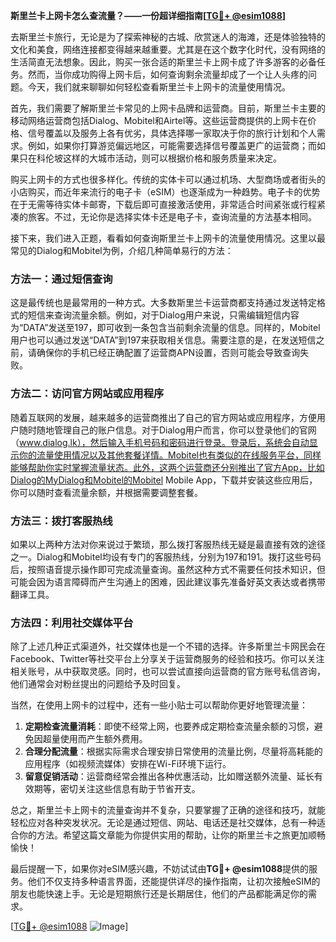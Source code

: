 **斯里兰卡上网卡怎么查流量？——一份超详细指南[[TG💪+ @esim1088](https://t.me/s/esim1088)]**

去斯里兰卡旅行，无论是为了探索神秘的古城、欣赏迷人的海滩，还是体验独特的文化和美食，网络连接都变得越来越重要。尤其是在这个数字化时代，没有网络的生活简直无法想象。因此，购买一张合适的斯里兰卡上网卡成了许多游客的必备任务。然而，当你成功购得上网卡后，如何查询剩余流量却成了一个让人头疼的问题。今天，我们就来聊聊如何轻松查看斯里兰卡上网卡的流量使用情况。

首先，我们需要了解斯里兰卡常见的上网卡品牌和运营商。目前，斯里兰卡主要的移动网络运营商包括Dialog、Mobitel和Airtel等。这些运营商提供的上网卡在价格、信号覆盖以及服务上各有优劣，具体选择哪一家取决于你的旅行计划和个人需求。例如，如果你打算游览偏远地区，可能需要选择信号覆盖更广的运营商；而如果只在科伦坡这样的大城市活动，则可以根据价格和服务质量来决定。

购买上网卡的方式也很多样化。传统的实体卡可以通过机场、大型商场或者街头的小店购买，而近年来流行的电子卡（eSIM）也逐渐成为一种趋势。电子卡的优势在于无需等待实体卡邮寄，下载后即可直接激活使用，非常适合时间紧张或行程紧凑的旅客。不过，无论你是选择实体卡还是电子卡，查询流量的方法基本相同。

接下来，我们进入正题，看看如何查询斯里兰卡上网卡的流量使用情况。这里以最常见的Dialog和Mobitel为例，介绍几种简单易行的方法：

### 方法一：通过短信查询

这是最传统也是最常用的一种方式。大多数斯里兰卡运营商都支持通过发送特定格式的短信来查询流量余额。例如，对于Dialog用户来说，只需编辑短信内容为“DATA”发送至197，即可收到一条包含当前剩余流量的信息。同样的，Mobitel用户也可以通过发送“DATA”到197来获取相关信息。需要注意的是，在发送短信之前，请确保你的手机已经正确配置了运营商APN设置，否则可能会导致查询失败。

### 方法二：访问官方网站或应用程序

随着互联网的发展，越来越多的运营商推出了自己的官方网站或应用程序，方便用户随时随地管理自己的账户信息。对于Dialog用户而言，你可以登录他们的官网（www.dialog.lk），然后输入手机号码和密码进行登录。登录后，系统会自动显示你的流量使用情况以及其他套餐详情。Mobitel也有类似的在线服务平台，同样能够帮助你实时掌握流量状态。此外，这两个运营商还分别推出了官方App，比如Dialog的MyDialog和Mobitel的Mobitel Mobile App，下载并安装这些应用后，你可以随时查看流量余额，并根据需要调整套餐。

### 方法三：拨打客服热线

如果以上两种方法对你来说过于繁琐，那么拨打客服热线无疑是最直接有效的途径之一。Dialog和Mobitel均设有专门的客服热线，分别为197和191。拨打这些号码后，按照语音提示操作即可完成流量查询。虽然这种方式不需要任何技术知识，但可能会因为语言障碍而产生沟通上的困难，因此建议事先准备好英文表达或者携带翻译工具。

### 方法四：利用社交媒体平台

除了上述几种正式渠道外，社交媒体也是一个不错的选择。许多斯里兰卡网民会在Facebook、Twitter等社交平台上分享关于运营商服务的经验和技巧。你可以关注相关账号，从中获取灵感。同时，也可以尝试直接向运营商的官方账号私信咨询，他们通常会对粉丝提出的问题给予及时回复。

当然，在使用上网卡的过程中，还有一些小贴士可以帮助你更好地管理流量：

1. **定期检查流量消耗**：即使不经常上网，也要养成定期检查流量余额的习惯，避免因超量使用而产生额外费用。
2. **合理分配流量**：根据实际需求合理安排日常使用的流量比例，尽量将高耗能的应用程序（如视频流媒体）安排在Wi-Fi环境下运行。
3. **留意促销活动**：运营商经常会推出各种优惠活动，比如赠送额外流量、延长有效期等，密切关注这些信息有助于节省开支。

总之，斯里兰卡上网卡的流量查询并不复杂，只要掌握了正确的途径和技巧，就能轻松应对各种突发状况。无论是通过短信、网站、电话还是社交媒体，总有一种适合你的方法。希望这篇文章能为你提供实用的帮助，让你的斯里兰卡之旅更加顺畅愉快！

最后提醒一下，如果你对eSIM感兴趣，不妨试试由**TG💪+ @esim1088**提供的服务。他们不仅支持多种语言界面，还能提供详尽的操作指南，让初次接触eSIM的朋友也能快速上手。无论是短期旅行还是长期居住，他们的产品都能满足你的需求。

[[TG💪+ @esim1088](https://t.me/s/esim1088) ![Image](https://i.postimg.cc/4NQfJmqS/Snipaste-2025-05-13-00-14-12.png)]